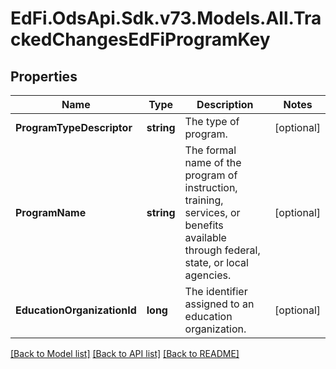 # EdFi.OdsApi.Sdk.v73.Models.All.TrackedChangesEdFiProgramKey

## Properties

Name | Type | Description | Notes
------------ | ------------- | ------------- | -------------
**ProgramTypeDescriptor** | **string** | The type of program. | [optional] 
**ProgramName** | **string** | The formal name of the program of instruction, training, services, or benefits available through federal, state, or local agencies. | [optional] 
**EducationOrganizationId** | **long** | The identifier assigned to an education organization. | [optional] 

[[Back to Model list]](../../README.md#documentation-for-models) [[Back to API list]](../../README.md#documentation-for-api-endpoints) [[Back to README]](../../README.md)

